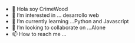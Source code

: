 - 👋 Hola soy CrimeWood
- 👀 I’m interested in ... desarrollo web
- 🌱 I’m currently learning ...Python and Javascript
- 💞️ I’m looking to collaborate on ...Alone
- 📫 How to reach me ...

<!---
CrisWood/CrisWood is a ✨ special ✨ repository because its `README.md` (this file) appears on your GitHub profile.
You can click the Preview link to take a look at your changes.
--->
